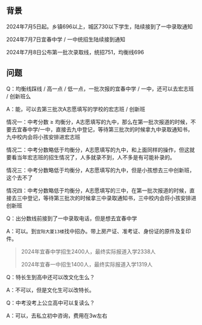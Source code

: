 ## 背景

2024年7月5日起。乡镇696以上，城区730以下学生，陆续接到了一中录取通知

2024年7月7日宜春中学 / 一中统招生陆续接到通知

2024年7月8日公布第一批次录取线，统招751，均衡线696



## 问题

Q：均衡线踩线 / 高一点 / 低一点，一批次报的宜春中学 / 一中，还可以去宏志班 / 创新班么

A：能，可以去第三批次A志愿填写的学校的宏志班 / 创新班

情况一：中考分数 $\geq$ 均衡分，A志愿填写的九中，那么在第一批次报道的时候，不要去宜春中学/一中，直接去九中登记，等待第三批次的时候拿九中录取通知书，九中校内会将小孩安排进宏志班

情况二：中考分数略低于均衡分，A志愿填写的九中，和上面同样的操作，但这就要看当年宏志班的招生情况了，人多就录不到，人不多是有可能补录的。

情况三：中考分数略低于均衡分，A志愿填写的九中，但是小孩想去三中创新班，这个去不了

情况四：中考分数略低于均衡分，A志愿填写的三中，在第一批次报道的时候，直接去三中登记，等待第三批次的时候拿三中录取通知书，三中校内会将小孩安排进创新班



Q：出分数线前接到了一中录取电话，但是想去宜春中学

A：可以。到`宜阳大厦13楼`找中招办。带上房产证、准考证、身份证的原件及复印件。

> 2024年宜春中学招生2400人，最终实际报道入学2338人
>
> 2024年宜春一中招生1400人，最终实际报道入学1319人



Q：特长生到高中还可以改文化生么？

A：不可以，但是文化生可以改特长。



Q：中考没考上公立高中可以复读么？

A：可以，去私立初中咨询，费用在3w左右





